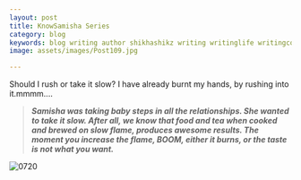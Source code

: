 ```yaml
---
layout: post
title: KnowSamisha Series
category: blog
keywords: blog writing author shikhashikz writing writinglife writingcommunity dailyblogpost dailyblogpostchallenge knowsamisha shikhashikz
image: assets/images/Post109.jpg

---
```

Should I rush or take it slow? I have already burnt my hands, by rushing into it.mmmm....

>***Samisha was taking baby steps in all the relationships. She wanted to take it slow. After all, we know that food and tea when cooked and brewed on slow flame, produces awesome results. The moment you increase the flame, BOOM, either it burns, or the taste is not what you want.***
>

![0720](https://user-images.githubusercontent.com/21696121/126325509-8d80cd8f-5b9e-4866-8962-93dbb8331de1.jpg)

